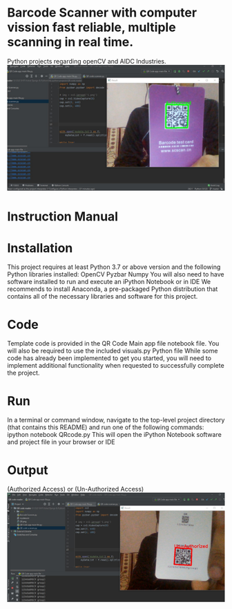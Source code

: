 # Barcode Scanner with computer vission fast reliable, multiple scanning in real time.

Python projects regarding openCV and AIDC Industries.
![](QR%20code%20reader/Auth.jpg)

# Instruction Manual
# Installation
This project requires at least Python 3.7 or above version and the
following Python libraries installed:
OpenCV
Pyzbar
Numpy
You will also need to have software installed to run and execute an iPython Notebook or in IDE
We recommends to install Anaconda, a pre-packaged Python distribution
that contains all of the necessary libraries and software for this project.

# Code
Template code is provided in the QR Code Main app file notebook file.
You will also be required to use the included visuals.py Python file While some code has
already been implemented to get you started, you will need to implement
additional functionality when requested to successfully complete the
project.

# Run
In a terminal or command window, navigate to the top-level project
directory (that contains this README) and run one of the following
commands: ipython notebook QRcode.py
This will open the iPython Notebook software and project file in
your browser or IDE

# Output
(Authorized Access)
or
(Un-Authorized Access)
![](QR%20code%20reader/Unauth.jpg)
